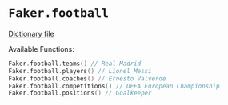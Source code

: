 # `Faker.football`

[Dictionary file](../src/main/resources/locales/en/football.yml)

Available Functions:  
```kotlin
Faker.football.teams() // Real Madrid
Faker.football.players() // Lionel Messi
Faker.football.coaches() // Ernesto Valverde
Faker.football.competitions() // UEFA European Championship
Faker.football.positions() // Goalkeeper
```
